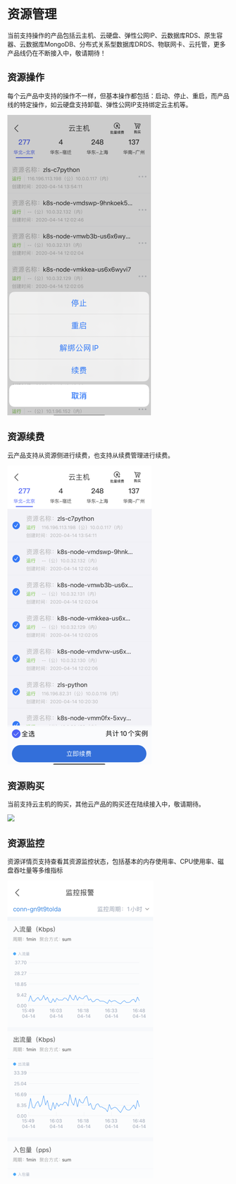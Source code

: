 # 资源管理
当前支持操作的产品包括云主机、云硬盘、弹性公网IP、云数据库RDS、原生容器、云数据库MongoDB、分布式关系型数据库DRDS、物联网卡、云托管，更多产品线仍在不断接入中，敬请期待！
## 资源操作
每个云产品中支持的操作不一样，但基本操作都包括：启动、停止、重启，而产品线的特定操作，如云硬盘支持卸载、弹性公网IP支持绑定云主机等。

![](../../../../image/JdcloudApp/资源操作.png)
## 资源续费
云产品支持从资源侧进行续费，也支持从续费管理进行续费。

![](../../../../image/JdcloudApp/资源续费.png)
## 资源购买
当前支持云主机的购买，其他云产品的购买还在陆续接入中，敬请期待。

![](../../../../image/JdcloudApp/y云资源购买.png)
## 资源监控
资源详情页支持查看其资源监控状态，包括基本的内存使用率、CPU使用率、磁盘吞吐量等多维指标

![](../../../../image/JdcloudApp/监控图表.png)
